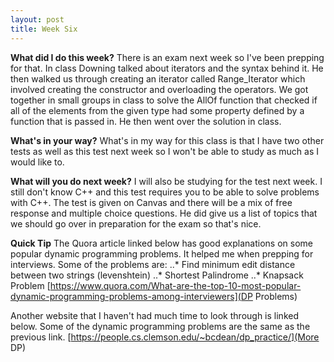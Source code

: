 ```yaml
---
layout: post
title: Week Six
---
```


**What did I do this week?**
There is an exam next week so I've been prepping for that. In class Downing talked about iterators and the syntax behind it. He then walked us through creating an iterator called Range_Iterator which involved creating the constructor and overloading the operators. We got together in small groups in class to solve the AllOf function that checked if all of the elements from the given type had some property defined by a function that is passed in. He then went over the solution in class.

**What's in your way?**
What's in my way for this class is that I have two other tests as well as this test next week so I won't be able to study as much as I would like to. 

**What will you do next week?**
I will also be studying for the test next week. I still don't know C++ and this test requires you to be able to solve problems with C++. The test is given on Canvas and there will be a mix of free response and multiple choice questions. He did give us a list of topics that we should go over in preparation for the exam so that's nice.

**Quick Tip**
The Quora article linked below has good explanations on some popular dynamic programming problems. It helped me when prepping for interviews. Some of the problems are:
..* Find minimum edit distance between two strings (levenshtein)
..* Shortest Palindrome
..* Knapsack Problem
[https://www.quora.com/What-are-the-top-10-most-popular-dynamic-programming-problems-among-interviewers](DP Problems)

Another website that I haven't had much time to look through is linked below. Some of the dynamic programming problems are the same as the previous link.
[https://people.cs.clemson.edu/~bcdean/dp_practice/](More DP)
